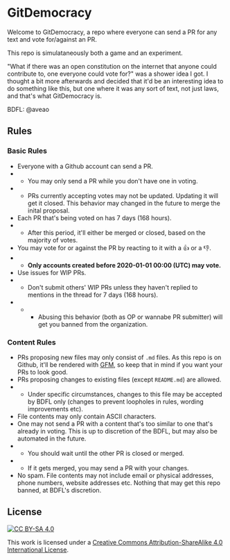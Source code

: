# GitDemocracy

Welcome to GitDemocracy, a repo where everyone can send a PR for any text and vote for/against an PR.

This repo is simulataneously both a game and an experiment.

"What if there was an open constitution on the internet that anyone could contribute to, one everyone could vote for?" was a shower idea I got. I thought a bit more afterwards and decided that it'd be an interesting idea to do something like this, but one where it was any sort of text, not just laws, and that's what GitDemocracy is.

BDFL: @aveao

## Rules

### Basic Rules

- Everyone with a Github account can send a PR.
- - You may only send a PR while you don't have one in voting.
- - PRs currently accepting votes may not be updated. Updating it will get it closed. This behavior may changed in the future to merge the inital proposal.
- Each PR that's being voted on has 7 days (168 hours). 
- - After this period, it'll either be merged or closed, based on the majority of votes.
- You may vote for or against the PR by reacting to it with a :thumbsup: or a :thumbsdown:.
- - **Only accounts created before 2020-01-01 00:00 (UTC) may vote.**
- Use issues for WIP PRs.
- - Don't submit others' WIP PRs unless they haven't replied to mentions in the thread for 7 days (168 hours).
- - - Abusing this behavior (both as OP or wannabe PR submitter) will get you banned from the organization.

### Content Rules

- PRs proposing new files may only consist of `.md` files. As this repo is on Github, it'll be rendered with [GFM](https://help.github.com/en/github/writing-on-github/basic-writing-and-formatting-syntax), so keep that in mind if you want your PRs to look good.
- PRs proposing changes to existing files (except `README.md`) are allowed.
- - Under specific circumstances, changes to this file may be accepted by BDFL only (changes to prevent loopholes in rules, wording improvements etc).
- File contents may only contain ASCII characters.
- One may not send a PR with a content that's too similar to one that's already in voting. This is up to discretion of the BDFL, but may also be automated in the future.
- - You should wait until the other PR is closed or merged.
- - If it gets merged, you may send a PR with your changes.
- No spam. File contents may not include email or physical addresses, phone numbers, website addresses etc. Nothing that may get this repo banned, at BDFL's discretion.

## License

[![CC BY-SA 4.0](https://i.creativecommons.org/l/by-sa/4.0/88x31.png)](https://creativecommons.org/licenses/by-sa/4.0/)

This work is licensed under a [Creative Commons Attribution-ShareAlike 4.0 International License](https://creativecommons.org/licenses/by-sa/4.0/).
